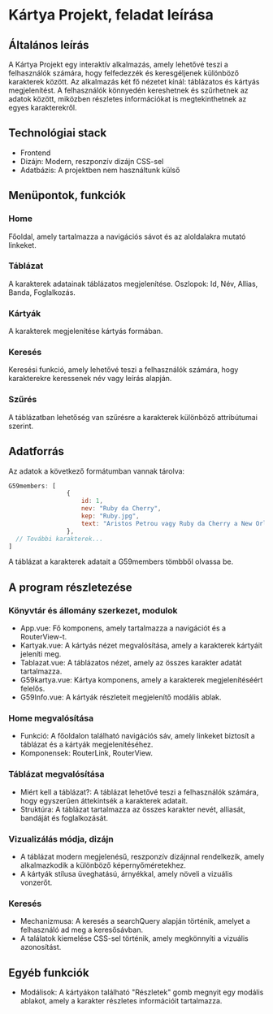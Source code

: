 # Kártya Projekt, feladat leírása

## Általános leírás
A Kártya Projekt egy interaktív alkalmazás, amely lehetővé teszi a felhasználók számára, hogy felfedezzék és keresgéljenek különböző karakterek között. Az alkalmazás két fő nézetet kínál: táblázatos és kártyás megjelenítést. A felhasználók könnyedén kereshetnek és szűrhetnek az adatok között, miközben részletes információkat is megtekinthetnek az egyes karakterekről.

## Technológiai stack
- Frontend
- Dizájn: Modern, reszponzív dizájn CSS-sel
- Adatbázis: A projektben nem használtunk külső

## Menüpontok, funkciók
### Home
Főoldal, amely tartalmazza a navigációs sávot és az aloldalakra mutató linkeket.

### Táblázat
A karakterek adatainak táblázatos megjelenítése.
Oszlopok: Id, Név, Allias, Banda, Foglalkozás.

### Kártyák
A karakterek megjelenítése kártyás formában.

### Keresés
Keresési funkció, amely lehetővé teszi a felhasználók számára, hogy karakterekre keressenek név vagy leírás alapján.

### Szűrés
A táblázatban lehetőség van szűrésre a karakterek különböző attribútumai szerint.

## Adatforrás
Az adatok a következő formátumban vannak tárolva:

```javascript
G59members: [
                {
                    id: 1,
                    nev: "Ruby da Cherry",
                    kep: "Ruby.jpg",
                    text: "Aristos Petrou vagy Ruby da Cherry a New Orleans-i rapduó $uicideboy$ második fele, és $crim unokatestvére.",
                },
  // További karakterek...
]
```
A táblázat a karakterek adatait a G59members tömbből olvassa be.

## A program részletezése
### Könyvtár és állomány szerkezet, modulok
- App.vue: Fő komponens, amely tartalmazza a navigációt és a RouterView-t.
- Kartyak.vue: A kártyás nézet megvalósítása, amely a karakterek kártyáit jeleníti meg.
- Tablazat.vue: A táblázatos nézet, amely az összes karakter adatát tartalmazza.
- G59kartya.vue: Kártya komponens, amely a karakterek megjelenítéséért felelős.
- G59Info.vue: A kártyák részleteit megjelenítő modális ablak.
### Home megvalósítása
- Funkció: A főoldalon található navigációs sáv, amely linkeket biztosít a táblázat és a kártyák megjelenítéséhez.
- Komponensek: RouterLink, RouterView.
### Táblázat megvalósítása
- Miért kell a táblázat?: A táblázat lehetővé teszi a felhasználók számára, hogy egyszerűen áttekintsék a karakterek adatait.
- Struktúra: A táblázat tartalmazza az összes karakter nevét, alliasát, bandáját és foglalkozását.
### Vizualizálás módja, dizájn
- A táblázat modern megjelenésű, reszponzív dizájnnal rendelkezik, amely alkalmazkodik a különböző képernyőméretekhez.
- A kártyák stílusa üveghatású, árnyékkal, amely növeli a vizuális vonzerőt.
### Keresés
- Mechanizmusa: A keresés a searchQuery alapján történik, amelyet a felhasználó ad meg a keresősávban.
- A találatok kiemelése CSS-sel történik, amely megkönnyíti a vizuális azonosítást.
## Egyéb funkciók
- Modálisok: A kártyákon található "Részletek" gomb megnyit egy modális ablakot, amely a karakter részletes információit tartalmazza.

